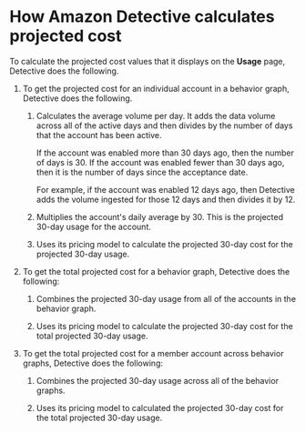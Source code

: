 # How Amazon Detective calculates projected cost<a name="usage-projected-cost-calculation"></a>

To calculate the projected cost values that it displays on the **Usage** page, Detective does the following\.

1. To get the projected cost for an individual account in a behavior graph, Detective does the following\.

   1. Calculates the average volume per day\. It adds the data volume across all of the active days and then divides by the number of days that the account has been active\.

      If the account was enabled more than 30 days ago, then the number of days is 30\. If the account was enabled fewer than 30 days ago, then it is the number of days since the acceptance date\.

      For example, if the account was enabled 12 days ago, then Detective adds the volume ingested for those 12 days and then divides it by 12\.

   1. Multiplies the account's daily average by 30\. This is the projected 30\-day usage for the account\.

   1. Uses its pricing model to calculate the projected 30\-day cost for the projected 30\-day usage\.

1. To get the total projected cost for a behavior graph, Detective does the following:

   1. Combines the projected 30\-day usage from all of the accounts in the behavior graph\.

   1. Uses its pricing model to calculate the projected 30\-day cost for the total projected 30\-day usage\.

1. To get the total projected cost for a member account across behavior graphs, Detective does the following:

   1. Combines the projected 30\-day usage across all of the behavior graphs\.

   1. Uses its pricing model to calculated the projected 30\-day cost for the total projected 30\-day usage\.